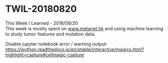 # TWIL-20180820
This Week I Learned - 2018/08/20  
This week is mostly spent on www.metanet.hk and using machine learning to study tumor features and mutation data.

Disable jupyter notebook error / warning output:  
https://ipython.readthedocs.io/en/stable/interactive/magics.html?highlight=capture#cellmagic-capture

